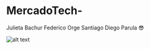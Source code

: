 # MercadoTech-
Julieta Bachur
Federico Orge 
Santiago 
Diego Parula :sunglasses:

![alt text](http://url/to/img.png)

